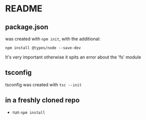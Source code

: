# README

## package.json

was created with `npm init`, with the additional:
```
npm install @types/node --save-dev
```
It's very important otherwise it spits an error about the 'fs' module


## tsconfig

tsconfig was created with `tsc --init`


## in a freshly cloned repo

- run `npm install`


